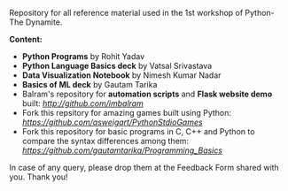 Repository for all reference material used in the 1st workshop of Python- The Dynamite.

**Content:**
- **Python Programs** by Rohit Yadav
- **Python Language Basics deck** by Vatsal Srivastava
- **Data Visualization Notebook** by Nimesh Kumar Nadar
- **Basics of ML deck** by Gautam Tarika
- Balram's repository for **automation scripts** and **Flask website demo** built: *http://github.com/imbalram*
- Fork this repsitory for amazing games built using Python: *https://github.com/asweigart/PythonStdioGames*
- Fork this repository for basic programs in C, C++ and Python to compare the syntax differences among them: *https://github.com/gautamtarika/Programming_Basics*

In case of any query, please drop them at the Feedback Form shared with you.
Thank you!
